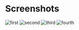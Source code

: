 ﻿# Screenshots

![first](https://github.com/user-attachments/assets/4aea2b4b-84fc-4225-aa5a-61c2b963b353)
![second](https://github.com/user-attachments/assets/8a8e1827-fd00-4df8-ac21-6c73e5fb3d5b)
![third](https://github.com/user-attachments/assets/899253ae-3bd1-4b60-85d1-0b4f8d53f037)
![fourth](https://github.com/user-attachments/assets/fe7f8b8f-d79a-456e-81d6-068a7cfc1133)




